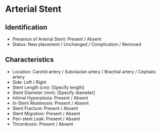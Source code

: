 
# Arterial Stent

## Identification

- Presence of Arterial Stent: Present / Absent
- Status: New placement / Unchanged / Complication / Removed

## Characteristics

- Location: Carotid artery / Subclavian artery / Brachial artery / Cephalic artery
- Side: Left / Right
- Stent Length (cm): [Specify length]
- Stent Diameter (mm): [Specify diameter]
- Intimal Hyperplasia: Present / Absent
- In-Stent Restenosis: Present / Absent
- Stent Fracture: Present / Absent
- Stent Migration: Present / Absent
- Peri-stent Leak: Present / Absent
- Thrombosis: Present / Absent
